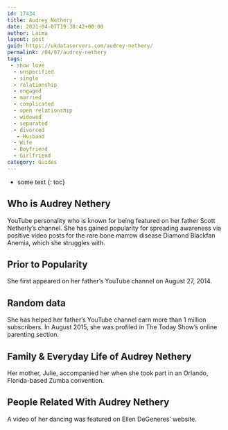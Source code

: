 ```yaml
---
id: 17434
title: Audrey Nethery
date: 2021-04-07T19:38:42+00:00
author: Laima
layout: post
guid: https://ukdataservers.com/audrey-nethery/
permalink: /04/07/audrey-nethery
tags:
 - show love
  - unspecified
  - single
  - relationship
  - engaged
  - married
  - complicated
  - open relationship
  - widowed
  - separated
  - divorced
   - Husband
  - Wife
  - Boyfriend
  - Girlfriend
category: Guides
---
```


* some text
{: toc}


## Who is Audrey Nethery
                  
                  
                  
YouTube personality who is known for being featured on her father Scott Netherly&#8217;s channel. She has gained popularity for spreading awareness via positive video posts for the rare bone marrow disease Diamond Blackfan Anemia, which she struggles with.
                  
              
            
              
            
                
                
                
## Prior to Popularity
                  
                  
                  
She first appeared on her father&#8217;s YouTube channel on August 27, 2014.
                  
              
            
              
            
                
                
                
## Random data
                  
                  
                  
She has helped her father&#8217;s YouTube channel earn more than 1 million subscribers. In August 2015, she was profiled in The Today Show&#8217;s online parenting section. 
                  
              
            
              
            
                
                
                
## Family & Everyday Life of Audrey Nethery
                  
                  
                  
Her mother, Julie, accompanied her when she took part in an Orlando, Florida-based Zumba convention.
                  
              
            
              
            
                
                
                
## People Related With Audrey Nethery
                  
                  
                  
A video of her dancing was featured on Ellen DeGeneres&#8217; website.
                  
              
            
              
            
                
              
            
              
              
            
            
              
            
          
          
          